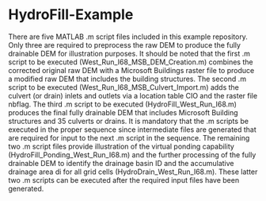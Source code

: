 # HydroFill-Example

There are five MATLAB .m script files included in this example repository. Only three are required to preprocess the raw DEM to produce the fully drainable DEM for illustration purposes. It should be noted that the first .m script to be executed (West_Run_I68_MSB_DEM_Creation.m) combines the corrected original raw DEM with a Microsoft Buildings raster file to produce a modified raw DEM that includes the building structures. The second .m script to be executed (West_Run_I68_MSB_Culvert_Import.m) adds the culvert (or drain) inlets and outlets via a location table CIO and the raster file nbflag. The third .m script to be executed (HydroFill_West_Run_I68.m) produces the final fully drainable DEM that includes Microsoft Building structures and 35 culverts or drains. It is mandatory that the .m scripts be executed in the proper sequence since intermediate files are generated that are required for input to the next .m script in the sequence. The remaining two .m script files provide illustration of the virtual ponding capability (HydroFill_Ponding_West_Run_I68.m) and the further processing of the fully drainable DEM to identify the drainage basin ID and the accumulative drainage area di for all grid cells (HydroDrain_West_Run_I68.m). These latter two .m scripts can be executed after the required input files have been generated.
